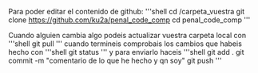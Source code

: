 Para poder editar el contenido de github:
'''shell
cd /carpeta_vuestra
git clone https://github.com/ku2a/penal_code_comp
cd penal_code_comp
'''

Cuando alguien cambia algo podeis actualizar vuestra carpeta local con
'''shell
git pull
'''
cuando termineis comprobais los cambios que habeis hecho con
'''shell
git status
'''
y para enviarlo haceis
'''shell
git add .
git commit -m "comentario de lo que he hecho y qn soy"
git push
'''

